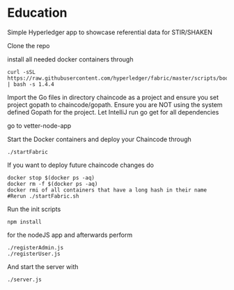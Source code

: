 # Education
Simple Hyperledger app to showcase referential data for STIR/SHAKEN

Clone the repo

install all needed docker containers through 

	curl -sSL https://raw.githubusercontent.com/hyperledger/fabric/master/scripts/bootstrap.sh | bash -s 1.4.4 

Import the Go files in directory chaincode as a project and ensure you set project gopath to chaincode/gopath. Ensure you are NOT using the system defined Gopath for the project. Let IntelliJ run go get for all dependencies

go to vetter-node-app

Start the Docker containers and deploy your Chaincode through

`./startFabric`

If you want to deploy future chaincode changes do

	docker stop $(docker ps -aq)
	docker rm -f $(docker ps -aq)
	docker rmi of all containers that have a long hash in their name
	#Rerun ./startFabric.sh

Run the init scripts

    npm install
    
for the nodeJS app and afterwards perform

    ./registerAdmin.js
    ./registerUser.js
    
And start the server with
    
    ./server.js